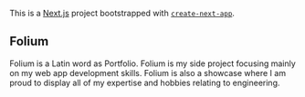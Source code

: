 This is a [Next.js](https://nextjs.org/) project bootstrapped with [`create-next-app`](https://github.com/vercel/next.js/tree/canary/packages/create-next-app).

## Folium

Folium is a Latin word as Portfolio. Folium is my side project focusing mainly on my web app development skills. Folium is also a showcase where I am proud to display all of my expertise and hobbies relating to engineering. 

